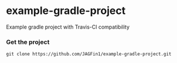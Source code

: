 example-gradle-project
======================

Example gradle project with Travis-CI compatibility

### Get the project

	git clone https://github.com/JAGFin1/example-gradle-project.git

